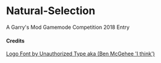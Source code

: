 # Natural-Selection
A Garry's Mod Gamemode Competition 2018 Entry

#### Credits

[Logo Font by Unauthorized Type aka (Ben McGehee 'I think')](http://www.fontspace.com/unauthorized-type/touch-of-nature)
